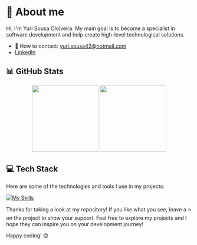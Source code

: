 # 👤 About me

Hi, I'm Yuri Sousa Oloiveira.
My main goal is to become a specialist in software development and help create high-level technological solutions.
- 📧 How to contact: yuri.sousa42@hotmail.com
- [LinkedIn](https://www.linkedin.com/in/yurisousaoli/)

## 📊 GitHub Stats

<div align="center">
  <img height="180em" src="https://github-readme-stats.vercel.app/api?username=YuriSousaOliveira&theme=dark&show_icons=true&hide_border=false&count_private=true"/>
  <img height="180em" src="https://github-readme-stats.vercel.app/api/top-langs/?username=YuriSousaOliveira&theme=dark&show_icons=true&hide_border=false&layout=compact"/>
</div>

## 💻 Tech Stack

Here are some of the technologies and tools I use in my projects: 

[![My Skills](https://skillicons.dev/icons?i=js,nodejs,html,css,expressjs,docker,jest,nestjs,linux,typescript,nextjs,kafka,git,flutter)](https://skillicons.dev)

Thanks for taking a look at my repository! If you like what you see, leave a ⭐️ on the project to show your support. Feel free to explore my projects and I hope they can inspire you on your development journey!

Happy coding! 😊
